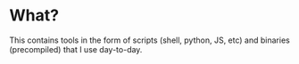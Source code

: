 # What?

This contains tools in the form of scripts (shell, python, JS, etc) and binaries (precompiled) that I use day-to-day.
